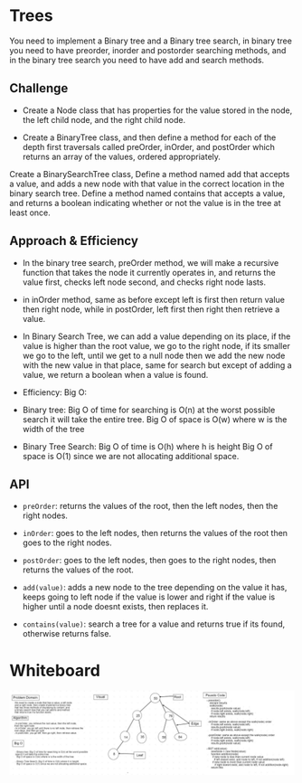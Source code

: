 # Trees

You need to implement a Binary tree and a Binary tree search, in binary tree you need to have preorder, inorder and postorder searching methods, and in the binary tree search you need to have add and search methods. 

## Challenge

- Create a Node class that has properties for the value stored in the node, the left child node, and the right child node.

- Create a BinaryTree class, and then define a method for each of the depth first traversals called preOrder, inOrder, and postOrder which returns an array of the values, ordered appropriately.


Create a BinarySearchTree class, Define a method named add that accepts a value, and adds a new node with that value in the correct location in the binary search tree.
Define a method named contains that accepts a value, and returns a boolean indicating whether or not the value is in the tree at least once.

## Approach & Efficiency

- In the binary tree search, preOrder method, we will make a recursive function that takes the node it currently operates in, and returns the value first, checks left node second, and checks right node lasts.
- in inOrder method, same as before except left is first then return value then right node, while in postOrder, left first then right then retrieve a value.

- In Binary Search Tree, we can add a value depending on its place, if the value is higher than the root value, we go to the right node, if its smaller we go to the left, until we get to a null node then we add the new node with the new value in that place, same for search but except of adding a value, we return a boolean when a value is found.

* Efficiency: Big O:

- Binary tree: Big O of time for searching is O(n) at the worst possible
search it will take the entire tree.
  Big O of space is O(w) where w is the width of the tree

- Binary Tree Search: Big O of time is O(h) where h is height
  Big O of space is O(1) since we are not allocating additional space.

## API

- `preOrder`: returns the values of the root, then the left nodes, then the right nodes.

- `inOrder`: goes to the left nodes, then returns the values of the  root then goes to the right nodes.

- `postOrder`: goes to the left nodes, then goes to the right nodes, then returns the values of the root.

- `add(value)`: adds a new node to the tree depending on the value it has, keeps going to left node if the value is lower and right if the value is higher until a node doesnt exists, then replaces it.

- `contains(value)`: search a tree for a value and returns true if its found, otherwise returns false.

# Whiteboard
![tree](../../assets/tree2.jpg)